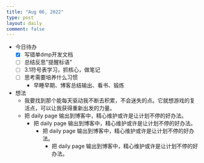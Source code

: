```yaml
---
title: "Aug 06, 2022"
type: post
layout: daily
comment: false
---
```


- 今日待办
  - [X] 写错单dmp开发文档
  - [ ] 总结反思"提醒标语"
  - [ ] 3.1符号表学习，抓核心，做笔记
  - [ ] 思考需要培养什么习惯
    - 早睡早期、博客总结输出、看书、锻炼

- 想法
  - 我要找到那个能每天驱动我不断去积累，不会迷失的点。它就想游戏的复活点，可以让我获得重新出发的力量。
  - 把 daily page 输出到博客中，精心维护或许是让计划不停的好办法。
    - 把 daily page 输出到博客中，精心维护或许是让计划不停的好办法。
      - 把 daily page 输出到博客中，精心维护或许是让计划不停的好办法。
        - 把 daily page 输出到博客中，精心维护或许是让计划不停的好办法。
